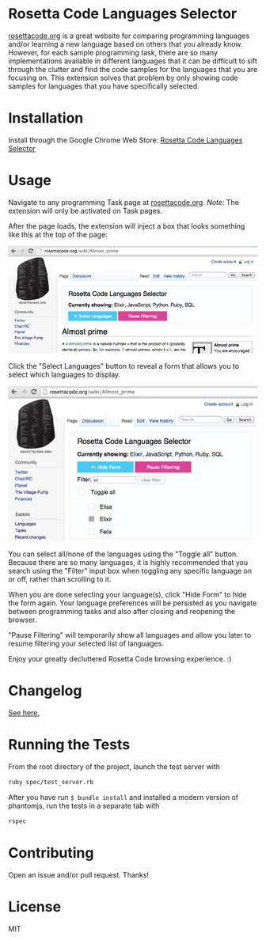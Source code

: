 # Rosetta Code Languages Selector

[rosettacode.org][rosettacode] is a great website for comparing
programming languages and/or learning a new language based on others
that you already know. However, for each sample programming task, there
are so many implementations available in different languages that it can
be difficult to sift through the clutter and find the code samples for
the languages that you are focusing on. This extension solves that
problem by only showing code samples for languages that you have
specifically selected.

# Installation

Install through the Google Chrome Web Store:
[Rosetta Code Languages Selector][rcls]

[rcls]: https://chrome.google.com/webstore/detail/rosetta-code-languages-se/icjinpkbplhheomciikehmieadoibljg

# Usage

Navigate to any programming Task page at [rosettacode.org][rosettacode].
*Note*: The extension will only be activated on Task pages.

[most-revised]: http://rosettacode.org/wiki/Special:MostRevisions

After the page loads, the extension will inject a box that looks
something like this at the top of the page:

![Languages Selector Screenshot](images/screenshot-collapsed.png?raw=true)

Click the "Select Languages" button to reveal a form that allows you to
select which languages to display.

![Languages Selector Screenshot](images/screenshot-expanded-640x400.png?raw=true)

You can select all/none of the languages using the "Toggle all" button.
Because there are so many languages, it is highly recommended that you
search using the "Filter" input box when toggling any specific language
on or off, rather than scrolling to it.

When you are done selecting your language(s), click "Hide Form" to hide
the form again. Your language preferences will be persisted as you
navigate between programming tasks and also after closing and reopening
the browser.

"Pause Filtering" will temporarily show all languages and allow you
later to resume filtering your selected list of languages.

Enjoy your greatly decluttered Rosetta Code browsing experience. :)

# Changelog

[See here.][changelog]

[changelog]: ./CHANGELOG.md

# Running the Tests

From the root directory of the project, launch the test server with

```sh
ruby spec/test_server.rb
```

After you have run `$ bundle install` and installed a modern version of
phantomjs, run the tests in a separate tab with

```sh
rspec
```

# Contributing

Open an issue and/or pull request. Thanks!

# License

MIT

[rosettacode]: http://rosettacode.org
